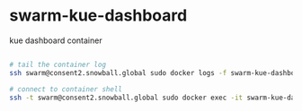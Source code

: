 # swarm-kue-dashboard

kue dashboard container

```bash

# tail the container log
ssh swarm@consent2.snowball.global sudo docker logs -f swarm-kue-dashboard

# connect to container shell
ssh -t swarm@consent2.snowball.global sudo docker exec -it swarm-kue-dashboard bash

```
